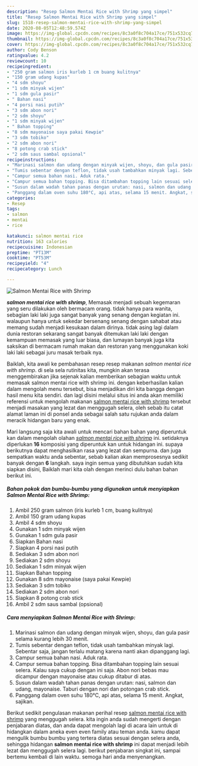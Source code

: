 ```yaml
---
description: "Resep Salmon Mentai Rice with Shrimp yang simpel"
title: "Resep Salmon Mentai Rice with Shrimp yang simpel"
slug: 1518-resep-salmon-mentai-rice-with-shrimp-yang-simpel
date: 2020-08-05T12:48:59.574Z
image: https://img-global.cpcdn.com/recipes/8c3a0f8c704a17ce/751x532cq70/salmon-mentai-rice-with-shrimp-foto-resep-utama.jpg
thumbnail: https://img-global.cpcdn.com/recipes/8c3a0f8c704a17ce/751x532cq70/salmon-mentai-rice-with-shrimp-foto-resep-utama.jpg
cover: https://img-global.cpcdn.com/recipes/8c3a0f8c704a17ce/751x532cq70/salmon-mentai-rice-with-shrimp-foto-resep-utama.jpg
author: Cody Benson
ratingvalue: 4.2
reviewcount: 10
recipeingredient:
- "250 gram salmon iris kurleb 1 cm buang kulitnya"
- "150 gram udang kupas"
- "4 sdm shoyu"
- "1 sdm minyak wijen"
- "1 sdm gula pasir"
- " Bahan nasi"
- "4 porsi nasi putih"
- "3 sdm abon nori"
- "2 sdm shoyu"
- "1 sdm minyak wijen"
- " Bahan topping"
- "8 sdm mayonaise saya pakai Kewpie"
- "3 sdm tobiko"
- "2 sdm abon nori"
- "8 potong crab stick"
- "2 sdm saus sambal opsional"
recipeinstructions:
- "Marinasi salmon dan udang dengan minyak wijen, shoyu, dan gula pasir selama kurang lebih 30 menit."
- "Tumis sebentar dengan teflon, tidak usah tambahkan minyak lagi. Sebentar saja, jangan terlalu matang karena nanti akan dipanggang lagi."
- "Campur semua bahan nasi. Aduk rata."
- "Campur semua bahan topping. Bisa ditambahan topping lain sesuai selera. Kalau saya cukup dengan ini saja. Abon nori bebas mau dicampur dengan mayonaise atau cukup ditabur di atas."
- "Susun dalam wadah tahan panas dengan urutan: nasi, salmon dan udang, mayonaise. Taburi dengan nori dan potongan crab stick."
- "Panggang dalam oven suhu 180°C, api atas, selama 15 menit. Angkat, sajikan."
categories:
- Resep
tags:
- salmon
- mentai
- rice

katakunci: salmon mentai rice 
nutrition: 163 calories
recipecuisine: Indonesian
preptime: "PT13M"
cooktime: "PT53M"
recipeyield: "4"
recipecategory: Lunch

---
```



![Salmon Mentai Rice with Shrimp](https://img-global.cpcdn.com/recipes/8c3a0f8c704a17ce/751x532cq70/salmon-mentai-rice-with-shrimp-foto-resep-utama.jpg)

<b><i>salmon mentai rice with shrimp</i></b>, Memasak menjadi sebuah kegemaran yang seru dilakukan oleh bermacam orang. tidak hanya para wanita, sebagian laki laki juga sangat banyak yang senang dengan kegiatan ini. walaupun hanya untuk sekedar bersenang senang dengan sahabat atau memang sudah menjadi kesukaan dalam dirinya. tidak asing lagi dalam dunia restoran sekarang sangat banyak ditemukan laki laki dengan kemampuan memasak yang luar biasa, dan lumayan banyak juga kita saksikan di bermacam rumah makan dan restoran yang menggunakan koki laki laki sebagai juru masak terbaik nya.

Baiklah, kita awali ke pembahasan resep resep makanan <i>salmon mentai rice with shrimp</i>. di sela sela rutinitas kita, mungkin akan terasa menggembirakan jika sejenak kalian memberikan sebagian waktu untuk memasak salmon mentai rice with shrimp ini. dengan keberhasilan kalian dalam mengolah menu tersebut, bisa menjadikan diri kita bangga dengan hasil menu kita sendiri. dan lagi disini melalui situs ini anda akan memiliki referensi untuk mengolah makanan <u>salmon mentai rice with shrimp</u> tersebut menjadi masakan yang lezat dan menggugah selera, oleh sebab itu catat alamat laman ini di ponsel anda sebagai salah satu rujukan anda dalam meracik hidangan baru yang enak.




Mari langsung saja kita awali untuk mencari bahan bahan yang diperuntuk kan dalam mengolah olahan <u><i>salmon mentai rice with shrimp</i></u> ini. setidaknya diperlukan <b>16</b> komposisi yang diperuntuk kan untuk hidangan ini. supaya berikutnya dapat menghasilkan rasa yang lezat dan sempurna. dan juga sempatkan waktu anda sebentar, sebab kalian akan memprosesnya sedikit banyak dengan <b>6</b> langkah. saya ingin semua yang dibutuhkan sudah kita siapkan disini, Baiklah mari kita olah dengan merinci dulu bahan bahan berikut ini.

<!--inarticleads1-->

##### Bahan pokok dan bumbu-bumbu yang digunakan untuk menyiapkan Salmon Mentai Rice with Shrimp:

1. Ambil 250 gram salmon (iris kurleb 1 cm, buang kulitnya)
1. Ambil 150 gram udang kupas
1. Ambil 4 sdm shoyu
1. Gunakan 1 sdm minyak wijen
1. Gunakan 1 sdm gula pasir
1. Siapkan  Bahan nasi
1. Siapkan 4 porsi nasi putih
1. Sediakan 3 sdm abon nori
1. Sediakan 2 sdm shoyu
1. Sediakan 1 sdm minyak wijen
1. Siapkan  Bahan topping
1. Gunakan 8 sdm mayonaise (saya pakai Kewpie)
1. Sediakan 3 sdm tobiko
1. Sediakan 2 sdm abon nori
1. Siapkan 8 potong crab stick
1. Ambil 2 sdm saus sambal (opsional)




<!--inarticleads2-->

##### Cara menyiapkan Salmon Mentai Rice with Shrimp:

1. Marinasi salmon dan udang dengan minyak wijen, shoyu, dan gula pasir selama kurang lebih 30 menit.
1. Tumis sebentar dengan teflon, tidak usah tambahkan minyak lagi. Sebentar saja, jangan terlalu matang karena nanti akan dipanggang lagi.
1. Campur semua bahan nasi. Aduk rata.
1. Campur semua bahan topping. Bisa ditambahan topping lain sesuai selera. Kalau saya cukup dengan ini saja. Abon nori bebas mau dicampur dengan mayonaise atau cukup ditabur di atas.
1. Susun dalam wadah tahan panas dengan urutan: nasi, salmon dan udang, mayonaise. Taburi dengan nori dan potongan crab stick.
1. Panggang dalam oven suhu 180°C, api atas, selama 15 menit. Angkat, sajikan.




Berikut sedikit pengulasan makanan perihal resep <u>salmon mentai rice with shrimp</u> yang menggugah selera. kita ingin anda sudah mengerti dengan penjabaran diatas, dan anda dapat mengolah lagi di acara lain untuk di hidangkan dalam aneka even even family atau teman anda. kamu dapat mengulik bumbu bumbu yang tertera diatas sesuai dengan selera anda, sehingga hidangan <b>salmon mentai rice with shrimp</b> ini dapat menjadi lebih lezat dan menggugah selera lagi. berikut penjabaran singkat ini, sampai bertemu kembali di lain waktu. semoga hari anda menyenangkan.
